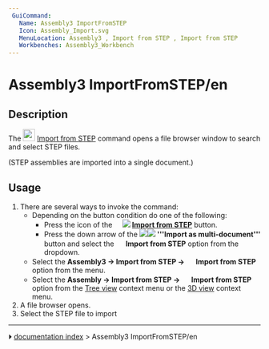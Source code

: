 ```yaml
---
 GuiCommand:
   Name: Assembly3 ImportFromSTEP
   Icon: Assembly_Import.svg
   MenuLocation: Assembly3 , Import from STEP , Import from STEP
   Workbenches: Assembly3_Workbench
---
```


# Assembly3 ImportFromSTEP/en

## Description

The <img alt="" src=images/Assembly_Import.svg‎‎  style="width:24px;"> [Import from STEP](Assembly3_ImportFromSTEP.md) command opens a file browser window to search and select STEP files.

(STEP assemblies are imported into a single document.)

## Usage

1.  There are several ways to invoke the command:
    -   Depending on the button condition do one of the following:
        -   Press the icon of the **<img src="images/Assembly_Import.svg‎‎" width=16px><img src="images/Toolbar_flyout_arrow.svg" width=x16px> [Import from STEP](Assembly3_ImportFromSTEP.md)** button.
        -   Press the down arrow of the **<img src="images/Assembly_ImportMulti.svg" width=|x16px><img src="images/Toolbar_flyout_arrow.svg" width=x16px> '''Import as multi-document'''** button and select the **<img src="images/Assembly_Import.svg" width=16px> Import from STEP** option from the dropdown.
    -   Select the **Assembly3 → Import from STEP → <img src="images/Assembly_Import.svg‎‎" width=16px> Import from STEP** option from the menu.
    -   Select the **Assembly → Import from STEP → <img src="images/Assembly_Import.svg‎‎" width=16px> Import from STEP** option from the [Tree view](Tree_view.md) context menu or the [3D view](3D_view.md) context menu.
2.  A file browser opens.
3.  Select the STEP file to import



---
⏵ [documentation index](../README.md) > Assembly3 ImportFromSTEP/en
